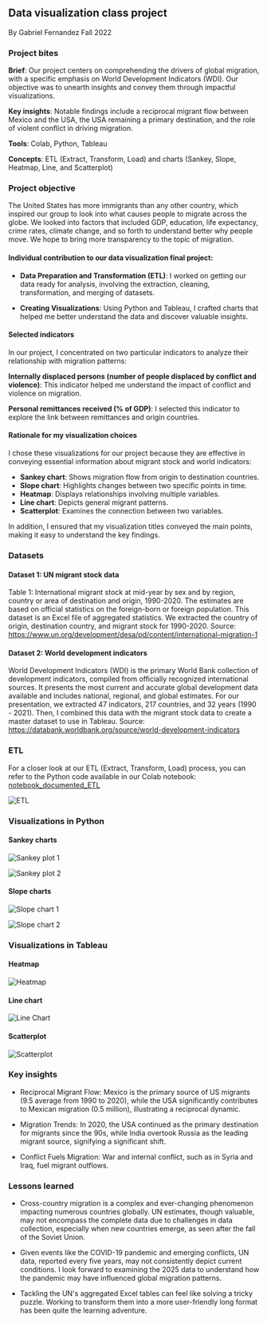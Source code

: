 ## Data visualization class project
By Gabriel Fernandez
Fall 2022


### Project bites

**Brief**: Our project centers on comprehending the drivers of global migration, with a specific emphasis on World Development Indicators (WDI). Our objective was to unearth insights and convey them through impactful visualizations.

**Key insights**: Notable findings include a reciprocal migrant flow between Mexico and the USA, the USA remaining a primary destination, and the role of violent conflict in driving migration.

**Tools**: Colab, Python, Tableau 

**Concepts**: ETL (Extract, Transform, Load) and charts (Sankey, Slope, Heatmap, Line, and Scatterplot)


### Project objective

The United States has more immigrants than any other country, which inspired our group to look into what causes people to migrate across the globe. We looked into factors that included GDP, education, life expectancy, crime rates, climate change, and so forth to understand better why people move. We hope to bring more transparency to the topic of migration. 

#### Individual contribution to our data visualization final project:

- **Data Preparation and Transformation (ETL)**: I worked on getting our data ready for analysis, involving the extraction, cleaning, transformation, and merging of datasets.

- **Creating Visualizations**: Using Python and Tableau, I crafted charts that helped me better understand the data and discover valuable insights.


#### Selected indicators

In our project, I concentrated on two particular indicators to analyze their relationship with migration patterns:

**Internally displaced persons (number of people displaced by conflict and violence)**: This indicator helped me understand the impact of conflict and violence on migration.

**Personal remittances received (% of GDP)**: I selected this indicator to explore the link between remittances and origin countries.


#### Rationale for my visualization choices

I chose these visualizations for our project because they are effective in conveying essential information about migrant stock and world indicators:

- **Sankey chart**: Shows migration flow from origin to destination countries.
- **Slope chart**: Highlights changes between two specific points in time.
- **Heatmap**: Displays relationships involving multiple variables.
- **Line chart**: Depicts general migrant patterns.
- **Scatterplot**: Examines the connection between two variables.

In addition, I ensured that my visualization titles conveyed the main points, making it easy to understand the key findings.

### Datasets


#### Dataset 1: UN migrant stock data 

 Table 1: International migrant stock at mid-year by sex and by region, country or area of destination and origin, 1990-2020. The estimates are based on official statistics on the foreign-born or foreign population. This dataset is an Excel file of aggregated statistics. We extracted the country of origin, destination country, and migrant stock for 1990-2020. Source: https://www.un.org/development/desa/pd/content/international-migration-1 
 
#### Dataset 2: World development indicators

World Development Indicators (WDI) is the primary World Bank collection of development indicators, compiled from officially recognized international sources. It presents the most current and accurate global development data available and includes national, regional, and global estimates. 
For our presentation, we extracted 47 indicators, 217 countries, and 32 years (1990 - 2021). Then, I combined this data with the migrant stock data to create a master dataset to use in Tableau. Source: https://databank.worldbank.org/source/world-development-indicators

### ETL 
For a closer look at our ETL (Extract, Transform, Load) process, you can refer to the Python code available in our Colab notebook: [notebook_documented_ETL](https://colab.research.google.com/drive/1FWbX_sL6De_XxCjx1aOhbMhN-uh7Gp8h?usp=sharing)




![ETL](images/ETL_diagram.png)

### Visualizations in Python

#### Sankey charts
![Sankey plot 1](images/sankey_chart_1.png)

![Sankey plot 2](images/sankey_chart_2.png)


#### Slope charts



![Slope chart 1](images/slope_chart_1.png)


 
![Slope chart 2](images/slope_chart_2.png)


### Visualizations in Tableau

#### Heatmap
![Heatmap](images/heatmap.png)


#### Line chart

![Line Chart](images/line_chart.png)



#### Scatterplot

![Scatterplot](images/scatterplot.png)


### Key insights


- Reciprocal Migrant Flow: Mexico is the primary source of US migrants (9.5 average from 1990 to 2020), while the USA significantly contributes to Mexican migration (0.5 million), illustrating a reciprocal dynamic.
  
- Migration Trends: In 2020, the USA continued as the primary destination for migrants since the 90s, while India overtook Russia as the leading migrant source, signifying a significant shift.
  
- Conflict Fuels Migration: War and internal conflict, such as in Syria and Iraq, fuel migrant outflows.

### Lessons learned

- Cross-country migration is a complex and ever-changing phenomenon impacting numerous countries globally. UN estimates, though valuable, may not encompass the complete data due to challenges in data collection, especially when new countries emerge, as seen after the fall of the Soviet Union.

- Given events like the COVID-19 pandemic and emerging conflicts, UN data, reported every five years, may not consistently depict current conditions. I look forward to examining the 2025 data to understand how the pandemic may have influenced global migration patterns.
  
- Tackling the UN's aggregated Excel tables can feel like solving a tricky puzzle. Working to transform them into a more user-friendly long format has been quite the learning adventure.




 


